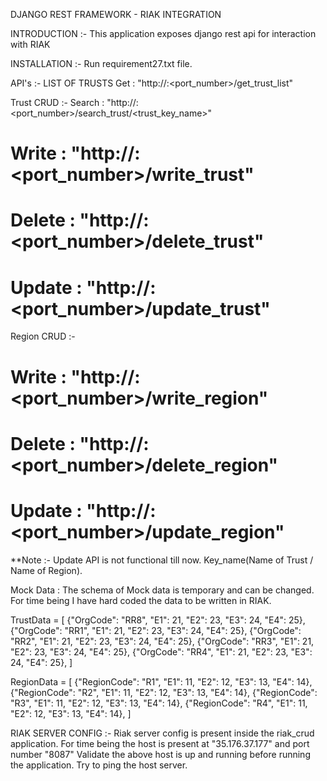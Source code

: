 DJANGO REST FRAMEWORK - RIAK INTEGRATION

INTRODUCTION :-
This application exposes django rest api for interaction with RIAK

INSTALLATION :-
Run requirement27.txt file.

API's :-
LIST OF TRUSTS
Get : "http://<Domain Name>:<port_number>/get_trust_list"

Trust CRUD :-
Search : "http://<Domain Name>:<port_number>/search_trust/<trust_key_name>"
# Write : "http://<Domain Name>:<port_number>/write_trust"
# Delete : "http://<Domain Name>:<port_number>/delete_trust"
# Update : "http://<Domain Name>:<port_number>/update_trust"

Region CRUD :-
# Write : "http://<Domain Name>:<port_number>/write_region"
# Delete : "http://<Domain Name>:<port_number>/delete_region"
# Update : "http://<Domain Name>:<port_number>/update_region"

**Note :- Update API is not functional till now. Key_name(Name of Trust / Name of Region).

Mock Data :
The schema of Mock data is temporary and can be changed. For time being I have hard coded the data to be written in RIAK.

TrustData = [
    {"OrgCode": "RR8", "E1": 21, "E2": 23, "E3": 24, "E4": 25},
    {"OrgCode": "RR1", "E1": 21, "E2": 23, "E3": 24, "E4": 25},
    {"OrgCode": "RR2", "E1": 21, "E2": 23, "E3": 24, "E4": 25},
    {"OrgCode": "RR3", "E1": 21, "E2": 23, "E3": 24, "E4": 25},
    {"OrgCode": "RR4", "E1": 21, "E2": 23, "E3": 24, "E4": 25},
]

RegionData = [
    {"RegionCode": "R1", "E1": 11, "E2": 12, "E3": 13, "E4": 14},
    {"RegionCode": "R2", "E1": 11, "E2": 12, "E3": 13, "E4": 14},
    {"RegionCode": "R3", "E1": 11, "E2": 12, "E3": 13, "E4": 14},
    {"RegionCode": "R4", "E1": 11, "E2": 12, "E3": 13, "E4": 14},
]


RIAK SERVER CONFIG :-
Riak server config is present inside the riak_crud application. For time being the host is present at "35.176.37.177"
and port number "8087"
Validate the above host is up and running before running the application. Try to ping the host server.